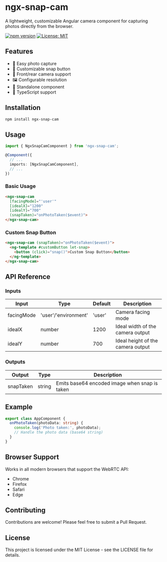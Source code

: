 # ngx-snap-cam

A lightweight, customizable Angular camera component for capturing photos directly from the browser.

[![npm version](https://badge.fury.io/js/ngx-snap-cam.svg)](https://www.npmjs.com/package/ngx-snap-cam)
[![License: MIT](https://img.shields.io/badge/License-MIT-yellow.svg)](https://opensource.org/licenses/MIT)

## Features

- 📸 Easy photo capture
- 🎨 Customizable snap button
- 📱 Front/rear camera support
- 🖼️ Configurable resolution
- 🎯 Standalone component
- 💪 TypeScript support

## Installation

```bash
npm install ngx-snap-cam
```

## Usage

```typescript
import { NgxSnapCamComponent } from 'ngx-snap-cam';

@Component({
  // ...
  imports: [NgxSnapCamComponent],
  // ...
})
```

### Basic Usage

```html
<ngx-snap-cam 
  [facingMode]="'user'"
  [idealX]="1200"
  [idealY]="700"
  (snapTaken)="onPhotoTaken($event)">
</ngx-snap-cam>
```

### Custom Snap Button

```html
<ngx-snap-cam (snapTaken)="onPhotoTaken($event)">
  <ng-template #customButton let-snap>
    <button (click)="snap()">Custom Snap Button</button>
  </ng-template>
</ngx-snap-cam>
```

## API Reference

### Inputs

| Input      | Type                | Default    | Description                        |
|------------|---------------------|------------|------------------------------------|
| facingMode | 'user'/'environment'| 'user'     | Camera facing mode                 |
| idealX     | number              | 1200       | Ideal width of the camera output   |
| idealY     | number              | 700        | Ideal height of the camera output  |

### Outputs

| Output     | Type                | Description                          |
|------------|---------------------|--------------------------------------|
| snapTaken  | string              | Emits base64 encoded image when snap is taken |

## Example

```typescript
export class AppComponent {
  onPhotoTaken(photoData: string) {
    console.log('Photo taken:', photoData);
    // Handle the photo data (base64 string)
  }
}
```

## Browser Support

Works in all modern browsers that support the WebRTC API:
- Chrome
- Firefox
- Safari
- Edge

## Contributing

Contributions are welcome! Please feel free to submit a Pull Request.

## License

This project is licensed under the MIT License - see the LICENSE file for details.
